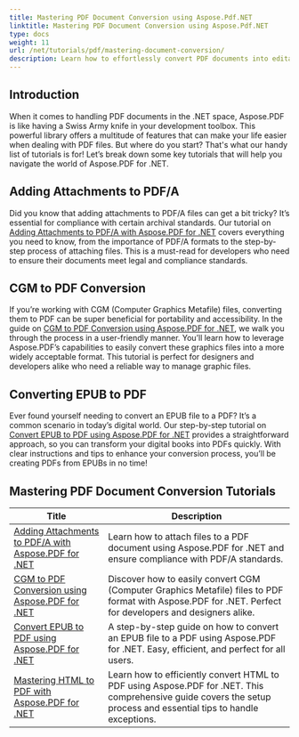 ```yaml
---
title: Mastering PDF Document Conversion using Aspose.Pdf.NET
linktitle: Mastering PDF Document Conversion using Aspose.Pdf.NET
type: docs
weight: 11
url: /net/tutorials/pdf/mastering-document-conversion/
description: Learn how to effortlessly convert PDF documents into editable Word document format using Aspose.Pdf.NET.
---
```

## Introduction

When it comes to handling PDF documents in the .NET space, Aspose.PDF is like having a Swiss Army knife in your development toolbox. This powerful library offers a multitude of features that can make your life easier when dealing with PDF files. But where do you start? That's what our handy list of tutorials is for! Let’s break down some key tutorials that will help you navigate the world of Aspose.PDF for .NET.

## Adding Attachments to PDF/A
Did you know that adding attachments to PDF/A files can get a bit tricky? It’s essential for compliance with certain archival standards. Our tutorial on [Adding Attachments to PDF/A with Aspose.PDF for .NET](./adding-attachment-to-pdfa/) covers everything you need to know, from the importance of PDF/A formats to the step-by-step process of attaching files. This is a must-read for developers who need to ensure their documents meet legal and compliance standards.

## CGM to PDF Conversion
If you’re working with CGM (Computer Graphics Metafile) files, converting them to PDF can be super beneficial for portability and accessibility. In the guide on [CGM to PDF Conversion using Aspose.PDF for .NET](./convert-cgm-to-pdf/), we walk you through the process in a user-friendly manner. You’ll learn how to leverage Aspose.PDF’s capabilities to easily convert these graphics files into a more widely acceptable format. This tutorial is perfect for designers and developers alike who need a reliable way to manage graphic files.

## Converting EPUB to PDF
Ever found yourself needing to convert an EPUB file to a PDF? It’s a common scenario in today’s digital world. Our step-by-step tutorial on [Convert EPUB to PDF using Aspose.PDF for .NET](./convert-epub-to-pdf/) provides a straightforward approach, so you can transform your digital books into PDFs quickly. With clear instructions and tips to enhance your conversion process, you’ll be creating PDFs from EPUBs in no time!

## Mastering PDF Document Conversion Tutorials
| Title | Description |
| --- | --- | 
| [Adding Attachments to PDF/A with Aspose.PDF for .NET](./adding-attachment-to-pdfa/) | Learn how to attach files to a PDF document using Aspose.PDF for .NET and ensure compliance with PDF/A standards. | 
| [CGM to PDF Conversion using Aspose.PDF for .NET](./convert-cgm-to-pdf/) | Discover how to easily convert CGM (Computer Graphics Metafile) files to PDF format with Aspose.PDF for .NET. Perfect for developers and designers alike. |  
| [Convert EPUB to PDF using Aspose.PDF for .NET](./convert-epub-to-pdf/) | A step-by-step guide on how to convert an EPUB file to a PDF using Aspose.PDF for .NET. Easy, efficient, and perfect for all users. |   
| [Mastering HTML to PDF with Aspose.PDF for .NET](./mastering-html-to-pdf/) | Learn how to efficiently convert HTML to PDF using Aspose.PDF for .NET. This comprehensive guide covers the setup process and essential tips to handle exceptions. |  
